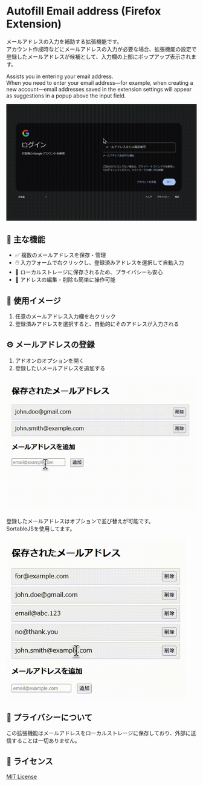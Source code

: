 # Autofill Email address (Firefox Extension)

メールアドレスの入力を補助する拡張機能です。<br>
アカウント作成時などにメールアドレスの入力が必要な場合、拡張機能の設定で登録したメールアドレスが候補として、入力欄の上部にポップアップ表示されます。

Assists you in entering your email address.<br>
When you need to enter your email address—for example, when creating a new account—email addresses saved in the extension settings will appear as suggestions in a popup above the input field.

![rec2.gif](.github/rec2.gif)


## 🔧 主な機能

* ✅ 複数のメールアドレスを保存・管理
* 🖱️ 入力フォームで右クリックし、登録済みアドレスを選択して自動入力
* 💾 ローカルストレージに保存されるため、プライバシーも安心
* 🧹 アドレスの編集・削除も簡単に操作可能

## 📸 使用イメージ

1. 任意のメールアドレス入力欄を右クリック
2. 登録済みアドレスを選択すると、自動的にそのアドレスが入力される

## ⚙️ メールアドレスの登録

1. アドオンのオプションを開く
2. 登録したいメールアドレスを追加する

![rec3](.github/rec3.gif)

登録したメールアドレスはオプションで並び替えが可能です。<br>
SortableJSを使用してます。

![rec1](.github/rec1.gif)

## 🔐 プライバシーについて

この拡張機能はメールアドレスをローカルストレージに保存しており、外部に送信することは一切ありません。

## 📄 ライセンス

[MIT License](LICENSE.md)
